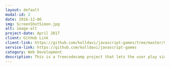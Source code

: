 ```yaml
---
layout: default
modal-id: 2
date: 2016-12-06
img: ScreenShotSimon.jpg
alt: image-alt
project-date: April 2017
client: GitHub Link
client-link: https://github.com/kolldavi/javascript-games/tree/master/Simon-Game
service-link: https://github.com/kolldavi/javascript-games
category: Web Development
description: This is a freecodecamp project that lets the user play simon says. It uses html css javascipt/jQuery. It can be played <a href ="https://kolldavi.github.io/javascript-games/Simon-Game/"> Here</a>
---
```

